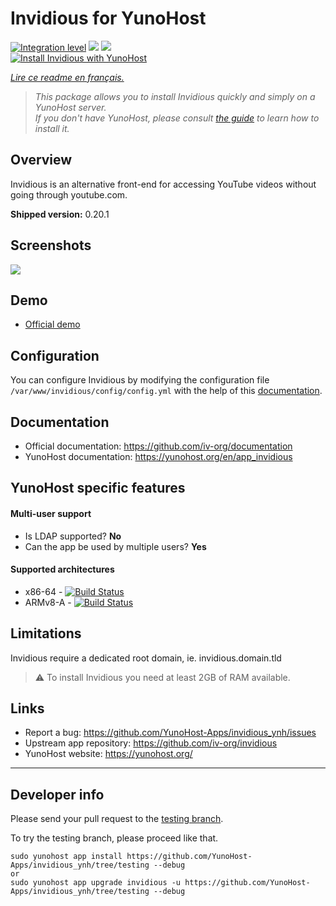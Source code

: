 # Invidious for YunoHost

[![Integration level](https://dash.yunohost.org/integration/invidious.svg)](https://dash.yunohost.org/appci/app/invidious) ![](https://ci-apps.yunohost.org/ci/badges/invidious.status.svg) ![](https://ci-apps.yunohost.org/ci/badges/invidious.maintain.svg)  
[![Install Invidious with YunoHost](https://install-app.yunohost.org/install-with-yunohost.svg)](https://install-app.yunohost.org/?app=invidious)

*[Lire ce readme en français.](./README_fr.md)*

> *This package allows you to install Invidious quickly and simply on a YunoHost server.  
If you don't have YunoHost, please consult [the guide](https://yunohost.org/#/install) to learn how to install it.*

## Overview
Invidious is an alternative front-end for accessing YouTube videos without going through youtube.com.

**Shipped version:** 0.20.1

## Screenshots

![](sources/screenshot.png)

## Demo

* [Official demo](https://invidious.site/)

## Configuration

You can configure Invidious by modifying the configuration file `/var/www/invidious/config/config.yml` with the help of this [documentation](https://github.com/iv-org/documentation/blob/master/Configuration.md).

## Documentation

 * Official documentation: https://github.com/iv-org/documentation
 * YunoHost documentation: https://yunohost.org/en/app_invidious

## YunoHost specific features

#### Multi-user support

* Is LDAP supported? **No**
* Can the app be used by multiple users? **Yes**

#### Supported architectures

* x86-64 - [![Build Status](https://ci-apps.yunohost.org/ci/logs/invidious.svg)](https://ci-apps.yunohost.org/ci/apps/invidious/)
* ARMv8-A - [![Build Status](https://ci-apps-arm.yunohost.org/ci/logs/invidious.svg)](https://ci-apps-arm.yunohost.org/ci/apps/invidious/)

## Limitations

Invidious require a dedicated root domain, ie. invidious.domain.tld  
> :warning: To install Invidious you need at least 2GB of RAM available.

## Links

 * Report a bug: https://github.com/YunoHost-Apps/invidious_ynh/issues
 * Upstream app repository: https://github.com/iv-org/invidious
 * YunoHost website: https://yunohost.org/

---

## Developer info

Please send your pull request to the [testing branch](https://github.com/YunoHost-Apps/invidious_ynh/tree/testing).

To try the testing branch, please proceed like that.
```
sudo yunohost app install https://github.com/YunoHost-Apps/invidious_ynh/tree/testing --debug
or
sudo yunohost app upgrade invidious -u https://github.com/YunoHost-Apps/invidious_ynh/tree/testing --debug
```
